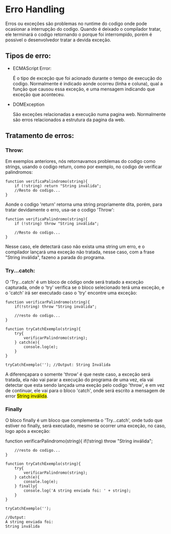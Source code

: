 # Erro Handling

Erros ou exceções são problemas no runtime do codigo onde pode ocasionar a interrupção do codigo. Quando é deixado o compilador tratar, ele terminará o codigo retornando o porque foi interrompido, porém é possivel o desenvolvedor tratar a devida exceção.

## Tipos de erro:

- ECMAScript Error:
    
    É o tipo de exceção que foi acionado durante o tempo de execução do codigo. Normalmente é indicado aonde ocorreu (linha e coluna), qual a função que causou essa exceção, e uma mensagem indicando que exceção que aconteceu.

- DOMException

    São exceções relacionadas a execução numa pagina web. Normalmente são erros relacionados a estrutura da pagina da web.

## Tratamento de erros:

### Throw:
    
Em exemplos anteriores, nós retornavamos problemas do codigo como strings, usando o codigo return, como por exemplo, no codigo de verificar palindromos:

    function verificaPalindromo(string){
        if (!string) return "String inválida";
        //Resto do codigo...
    }

Aonde o codigo 'return' retorna uma string propriamente dita, porém, para tratar devidamente o erro, usa-se o codigo 'Throw':

    function verificaPalindromo(string){
        if (!string) throw "String inválida";
        
        //Resto do codigo...
    }

Nesse caso, ele detectará caso não exista uma string um erro, e o compilador lançará uma exceção não tratada, nesse caso, com a frase "String inválida", fazeno a parada do programa.

### Try...catch:

O 'Try...catch' é um bloco de código onde será tratado a exceção capturada, onde o 'try' verifica se o bloco selecionado terá uma exceção, e o 'catch' irá ser executado caso o 'try' encontre uma exceção:

    function verificarPalindromo(string){
        if(!string) throw "String inválida";

        //resto do codigo...
    }

    function tryCatchExemplo(string){
        try{
            verificarPalindromo(string);
        } catch(e){
            console.log(e);
        }
    }

    tryCatchExemplo(''); //Output: String Inválida

A diferençapara o somente 'throw' é que neste caso, a exceção será tratada, ela não vai parar a execução do programa de uma vez, ela vai detectar que esta sendo lançada uma exeção pelo codigo 'throw', e em vez de continuar, ele vai para o bloco 'catch', onde será escrito a mensagem de error <mark>String inválida</mark>.

### Finally

O bloco finally é um bloco que complementa o 'Try...catch', onde tudo que estiver no finally, será executado, mesmo se ocorrer uma exceção, no caso, logo após a exceção:

function verificarPalindromo(string){
        if(!string) throw "String inválida";

        //resto do codigo...
    }

    function tryCatchExemplo(string){
        try{
            verificarPalindromo(string);
        } catch(e){
            console.log(e);
        } finally{
            console.log('A string enviada foi: ' + string);
        }
    }

    tryCatchExemplo('');
    
    //Output: 
    A string enviada foi:
    String inválida

